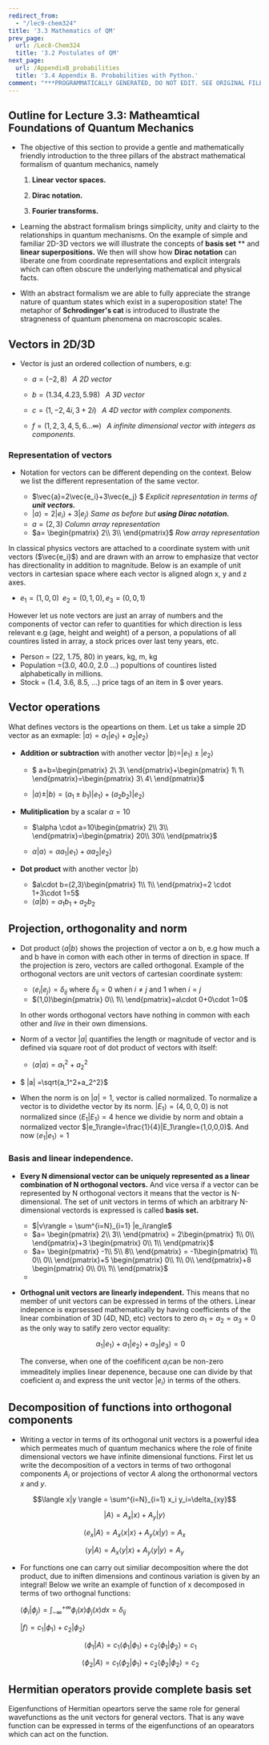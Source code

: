 ```yaml
---
redirect_from:
  - "/lec9-chem324"
title: '3.3 Mathematics of QM'
prev_page:
  url: /Lec8-Chem324
  title: '3.2 Postulates of QM'
next_page:
  url: /AppendixB_probabilities
  title: '3.4 Appendix B. Probabilities with Python.'
comment: "***PROGRAMMATICALLY GENERATED, DO NOT EDIT. SEE ORIGINAL FILES IN /content***"
---
```



## Outline for Lecture 3.3: Matheamtical Foundations of Quantum Mechanics

- The objective of this section to provide a gentle and mathematically friendly introduction  to the three pillars of the abstract mathematical formalism of quantum mechanics, namely

  1. **Linear vector spaces.**

  2. **Dirac notation.**
  3. **Fourier transforms.**
- Learning the abstract formalism brings simplicity, unity and clairty to the relationships in quantum mechanisms. On the example of simple and familiar 2D-3D vectors we will illustrate the concepts of **basis set** ** and  **linear superpositions.**  We then will show how **Dirac notation** can liberate  one from coordinate representations and explicit  intergrals which can often obscure  the underlying mathematical and physical facts. 
- With an abstract formalism we are able to fully appreciate the strange nature of quantum states which exist in a superoposition state! The metaphor of **Schrodinger's cat** is introduced to illustrate the stragneness of quantum phenomena on macroscopic scales. 



## Vectors in 2D/3D

- Vector is just an ordered collection of numbers, e.g:

  -   $a=(-2,8) \,\,\,$ *A 2D vector*

  -  $b=(1.34,4.23,5.98) \,\,\,$  *A 3D vector* 

  -  $c=(1,-2,4i,3+2i) \,\,\,$  *A 4D vector with complex components.* 

  - $f=(1,2,3,4,5,6 ...\infty)\,\,\,$ *A infinite dimensional vector with integers as components.* 

    


### Representation of vectors

- Notation for vectors can be different depending on the context. Below we list the different representation of the same vector.

  - $\vec{a}=2\vec{e_i}+3\vec{e_j} $  *Explicit representation in terms of **unit vectors.***
  - $|a\rangle = 2|e_i\rangle+3|e_j\rangle$ *Same as before but **using Dirac notation.***
  - $a=(2,3)$    *Column array representation*
  - $a= \begin{pmatrix}
    2\\
    3\\
    \end{pmatrix}$ *Row array representation*

In classical physics vectors are attached to a coordinate system with unit vectors ($\vec{e_i}$) and are drawn with an arrow to emphasize that vector has directionality in addition to magnitude. Below is an example of unit vectors in cartesian space where each vector is aligned alogn x, y and z axes. 

- $e_1 = (1, 0, 0)\,\,\, e_2=(0,1,0), e_3=(0,0,1)$

However let us note vectors are just an array of numbers and the components of vector can refer to quantities for which direction is less relevant e.g (age, height and weight) of a person, a populations of all countires listed in array, a stock prices over last teny years, etc. 

- Person = (22, 1.75, 80)   in years, kg, m, kg
- Population  =(3.0, 40.0, 2.0 ...) popultions of countires listed alphabetically in millions.  
- Stock = (1.4, 3.6, 8.5, ...) price tags of an item in $ over years. 



## Vector operations 

What defines vectors is the opeartions on them. Let us take a simple 2D vector as an exmaple: $|a\rangle=a_1|e_1\rangle+a_2|e_2\rangle$ 

- **Addition or subtraction** with another vector $|b\rangle=|e_1\rangle\pm|e_2\rangle$

  - $ a+b=\begin{pmatrix}
    2\\
    3\\
    \end{pmatrix}+\begin{pmatrix}
    1\\
    1\\
    \end{pmatrix}=\begin{pmatrix}
    3\\
    4\\
    \end{pmatrix}$

  - $|a\rangle \pm|b\rangle=(a_1\pm b_1)|e_1\rangle+(a_2 b_2)|e_2\rangle$

    

- **Mulitiplication** by a  scalar  $\alpha=10$

  - $\alpha \cdot a=10\begin{pmatrix}
    2\\
    3\\
    \end{pmatrix}=\begin{pmatrix}
    20\\
    30\\
    \end{pmatrix}$

  - $\alpha |a\rangle=\alpha a_1|e_1\rangle+ \alpha a_2|e_2\rangle$

    

- **Dot product** with another vector $|b\rangle$

  - $a\cdot b=(2,3)\begin{pmatrix}
    1\\
    1\\
    \end{pmatrix}=2 \cdot 1+3\cdot 1=5$
  - $\langle a|b\rangle=a_1b_1+a_2b_2$



##  Projection, orthogonality and norm

- Dot product  $\langle a|b \rangle$ shows the projection of vector a on b, e.g how much a and b have in comon with each other in terms of direction in space.  If the projection is zero, vectors are called orthogonal.  Example of the orthogonal vectors are unit vectors of cartesian coordinate system: 

  - $\langle e_i |e_j \rangle =\delta_{ij}$  where $\delta_{ij}=0$ when $i\neq j$ and 1 when $i=j$
  - $(1,0)\begin{pmatrix}
    0\\
    1\\
    \end{pmatrix}=a\cdot 0+0\cdot 1=0$

   In other words orthogonal vectors have nothing in common with each other and *live* in their own dimensions. 

- Norm of a vector $|a|$ quantifies the length or magnitude of vector and is defined via square root of dot product of vectors with itself:
	- $\langle a| a\rangle= a_1^2+a_2^2$
- $ |a| =\sqrt{a_1^2+a_2^2}$
- When the norm is on $|a|=1$, vector is called normalized. To normalize a vector is to dividethe vector by its norm. $|E_1\rangle = (4,0,0,0)$ is not normalized since $\langle E_1|E_1\rangle = 4$ hence we dividie by norm and obtain a normalized vector $|e_1\rangle=\frac{1}{4}|E_1\rangle=(1,0,0,0)$. And now $\langle e_1 | e_1\rangle=1$
  
  
### Basis and linear independence. 
  
- **Every N dimensional vector can be uniquely represented as a linear combination of N orthogonal vectors.** And vice versa if a vector can be represented by N orthogonal vectors it means that the vector is N-dimensional. The set of unit vectors in terms of which an arbitrary N-dimensional vectords is expressed is called **basis set.** 

  - $|v\rangle = \sum^{i=N}_{i=1} |e_i\rangle$
  - $a= \begin{pmatrix}
    2\\
    3\\
    \end{pmatrix} = 2\begin{pmatrix}
    1\\
    0\\
    \end{pmatrix}+3 \begin{pmatrix}
    0\\
    1\\
    \end{pmatrix}$
  - $a= \begin{pmatrix}
    -1\\
    5\\ 8\\ \end{pmatrix} = -1\begin{pmatrix}
    1\\
    0\\ 0\\
    \end{pmatrix}+5 \begin{pmatrix}
    0\\
    1\\ 0\\
    \end{pmatrix}+8 \begin{pmatrix}
    0\\
    0\\ 1\\
    \end{pmatrix}$
  - 

- **Orthognal unit vectors are linearly independent.** This means that no member of unit vectors can be expressed in terms of the others.  Linear indepence is exprsessed mathematically by having coefficients of the linear combination of 3D (4D, ND, etc) vectors to zero $\alpha_1=\alpha_2=\alpha_3=0$ as the only way to satify zero vector equality: 

  
  
  $$\alpha_1 |e_1\rangle +\alpha_1 |e_2\rangle+\alpha_3 |e_3\rangle=0$$ 
  
  
  
  The converse, when one of the coefificent $\alpha_i$can be non-zero immeaditely implies linear depenence,  because one can divide by that coeficient $\alpha_i$ and express the unit vector $|e_i\rangle$ in terms of the others.
  
  

## Decomposition of functions into orthogonal components

- Writing a vector in terms of its orthogonal unit vectors is a powerful idea which permeates much of quantum mechanics where the role of finite dimensional vectors we have infinite dimensional functions. First let us write the decomposition of a vectors in terms of two orthogonal components $A_i$ or projections of vector $A$ along the orthonormal vectors $x$ and $y$.  



$$\langle x|y \rangle = \sum^{i=N}_{i=1} x_i y_i=\delta_{xy}$$ 

$$|A \rangle = A_x |x\rangle+A_y|y\rangle$$

$$\langle e_x|A\rangle=A_x \langle x|x \rangle +A_y \langle x|y \rangle=A_x  $$

$$\langle y|A\rangle=A_x \langle y|x \rangle +A_y \langle y|y \rangle=A_y  $$



- For functions one can carry out similiar decomposition where the dot product, due to iniften dimensions and continous variation is given by an integral! Below we write an example of function of x decomposed in terms of two orthognal functions:

  

  $\langle \phi_i | \phi_j \rangle = \int^{+\infty}_{-\infty} \phi_i(x) \phi_j(x)dx=\delta_{ij}$

  $|f\rangle = c_1 |\phi_1\rangle+c_2|\phi_2\rangle$

  $$\langle \phi_1|A\rangle=c_1 \langle \phi_1|\phi_1 \rangle +c_2 \langle \phi_1|\phi_2 \rangle=c_1  $$

  $$\langle \phi_2|A\rangle=c_1 \langle \phi_2|\phi_1 \rangle +c_2 \langle \phi_2|\phi_2 \rangle=c_2  $$



## Hermitian operators provide complete basis set

Eigenfunctions of Hermitian opeartors serve the same role for general wavefunctions  as the unit vectors for general vectors. That is any wave function can be expressed in terms of the eigenfunctions of an opearators which can act on the function.   





 
